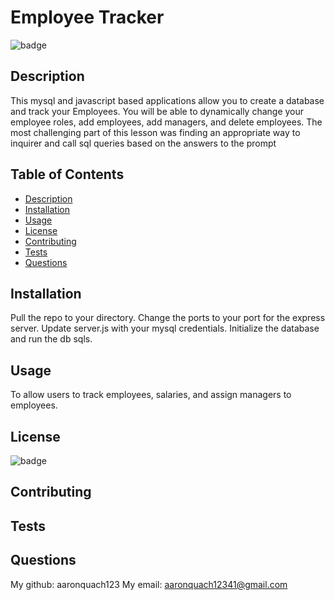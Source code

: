 
  # Employee Tracker
  ![badge](https://img.shields.io/badge/license-Open-blue)

  ## Description 
  This mysql and javascript based applications allow you to create a database and track your Employees. You will be able to dynamically change your employee roles, add employees, add managers, and delete employees. The most challenging part of this lesson was finding an appropriate way to inquirer and call sql queries based on the answers to the prompt

  ## Table of Contents 
  - [Description](#description)
  - [Installation](#installation)
  - [Usage](#usage)
  - [License](#license)
  - [Contributing](#contributing)
  - [Tests](#tests)
  - [Questions](#questions)

  ## Installation
  Pull the repo to your directory. Change the ports to your port for the express server. Update server.js with your mysql credentials. Initialize the database and run the db sqls. 

  ## Usage
  To allow users to track employees, salaries, and assign managers to employees.

  ## License
  ![badge](https://img.shields.io/badge/license-Open-blue)

  ## Contributing
  

  ## Tests
  

  ## Questions
  My github: aaronquach123
  My email: aaronquach12341@gmail.com

